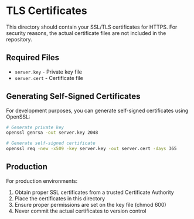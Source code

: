 # TLS Certificates

This directory should contain your SSL/TLS certificates for HTTPS. For security reasons, the actual certificate files are not included in the repository.

## Required Files
- `server.key` - Private key file
- `server.cert` - Certificate file

## Generating Self-Signed Certificates
For development purposes, you can generate self-signed certificates using OpenSSL:

```bash
# Generate private key
openssl genrsa -out server.key 2048

# Generate self-signed certificate
openssl req -new -x509 -key server.key -out server.cert -days 365
```

## Production
For production environments:
1. Obtain proper SSL certificates from a trusted Certificate Authority
2. Place the certificates in this directory
3. Ensure proper permissions are set on the key file (chmod 600)
4. Never commit the actual certificates to version control 
